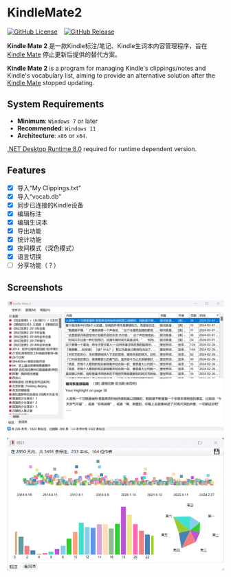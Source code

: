 # KindleMate2

[![GitHub License](https://img.shields.io/github/license/lzcapp/KindleMate2?style=for-the-badge)](https://github.com/lzcapp/KindleMate2?tab=MIT-1-ov-file) &ensp; [![GitHub Release](https://img.shields.io/github/v/release/lzcapp/KindleMate2?style=for-the-badge)](https://github.com/lzcapp/KindleMate2/releases/latest)

**Kindle Mate 2** 是一款Kindle标注/笔记、Kindle生词本内容管理程序，旨在 [Kindle Mate](https://web.archive.org/web/20231205072358/https://kmate.me/) 停止更新后提供的替代方案。

**Kindle Mate 2** is a program for managing Kindle's clippings/notes and Kindle's vocabulary list, aiming to provide an alternative solution after the [Kindle Mate](https://web.archive.org/web/20231205072358/https://kmate.me/) stopped updating.

## System Requirements

- **Minimum**: `Windows 7` or later
- **Recommended**: `Windows 11`
- **Architecture**: `x86` or `x64`.

[.NET Desktop Runtime 8.0](https://dotnet.microsoft.com/en-us/download/dotnet/8.0) required for runtime dependent version.

## Features

- [x] 导入“My Clippings.txt”
- [x] 导入“vocab.db”
- [x] 同步已连接的Kindle设备
- [x] 编辑标注
- [x] 编辑生词本
- [x] 导出功能
- [x] 统计功能
- [x] 夜间模式（深色模式）
- [x] 语言切换
- [ ] 分享功能（？）

## Screenshots

![Screenshots 01](Screenshots/01.png)

![Screenshots 02](Screenshots/02.png)
